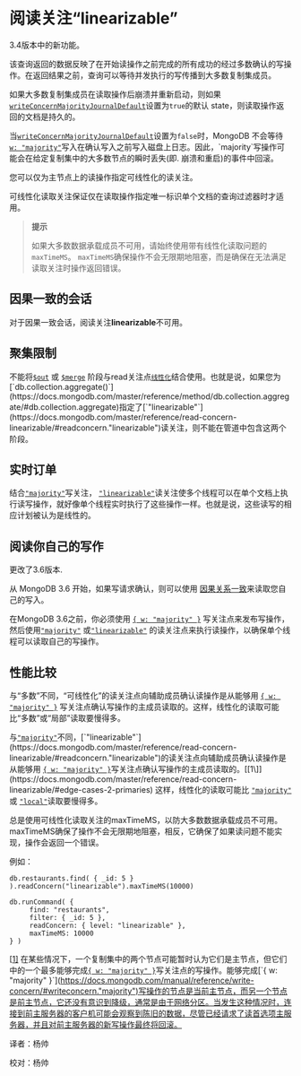 
# 阅读关注“linearizable”


 3.4版本中的新功能。

该查询返回的数据反映了在开始读操作之前完成的所有成功的经过多数确认的写操作。在返回结果之前，查询可以等待并发执行的写传播到大多数复制集成员。

如果大多数复制集成员在读取操作后崩溃并重新启动，则如果[`writeConcernMajorityJournalDefault`](https://docs.mongodb.com/master/reference/replica-configuration/#rsconf.writeConcernMajorityJournalDefault)设置为`true`的默认 state，则读取操作返回的文档是持久的。

当[`writeConcernMajorityJournalDefault`](https://docs.mongodb.com/master/reference/replica-configuration/#rsconf.writeConcernMajorityJournalDefault)设置为`false`时，MongoDB 不会等待 [`w: "majority"`](https://docs.mongodb.com/master/reference/write-concern/#writeconcern."majority")写入在确认写入之前写入磁盘上日志。因此，`majority`写操作可能会在给定复制集中的大多数节点的瞬时丢失(即. 崩溃和重启)的事件中回滚。

您可以仅为主节点上的读操作指定可线性化的读关注。

可线性化读取关注保证仅在读取操作指定唯一标识单个文档的查询过滤器时才适用。

> **提示**
>
> 如果大多数数据承载成员不可用，请始终使用带有线性化读取问题的`maxTimeMS`。 `maxTimeMS`确保操作不会无限期地阻塞，而是确保在无法满足读取关注时操作返回错误。

## 因果一致的会话

对于因果一致会话，阅读关注**linearizable**不可用。

## 聚集限制

不能将[`$out`](https://docs.mongodb.com/master/reference/operator/aggregation/out/#pipe._S_out) 或 [`$merge`](https://docs.mongodb.com/master/reference/operator/aggregation/merge/#pipe._S_merge) 阶段与read关注点[`线性化`](https://docs.mongodb.com/master/reference/read-concern-linearizable/#readconcern."linearizable")结合使用。也就是说，如果您为[`db.collection.aggregate()`](https://docs.mongodb.com/master/reference/method/db.collection.aggregate/#db.collection.aggregate)指定了[`"linearizable"`](https://docs.mongodb.com/master/reference/read-concern-linearizable/#readconcern."linearizable")读关注，则不能在管道中包含这两个阶段。

## 实时订单

结合[`"majority"`](https://docs.mongodb.com/manual/reference/write-concern/#writeconcern."majority")写关注， [`"linearizable"`](https://docs.mongodb.com/manual/reference/read-concern-linearizable/#readconcern."linearizable")读关注使多个线程可以在单个文档上执行读写操作，就好像单个线程实时执行了这些操作一样。也就是说，这些读写的相应计划被认为是线性的。

## 阅读你自己的写作

更改了3.6版本.

从 MongoDB 3.6 开始，如果写请求确认，则可以使用 [因果关系一致](https://docs.mongodb.com/master/core/read-isolation-consistency-recency/#sessions)来读取您自己的写入。

在MongoDB 3.6之前，你必须使用 [`{ w: "majority" }`](https://docs.mongodb.com/master/reference/write-concern/#writeconcern."majority") 写关注点来发布写操作，然后使用[`"majority"`](https://docs.mongodb.com/master/reference/read-concern-majority/#readconcern."majority") 或[`"linearizable"`](https://docs.mongodb.com/master/reference/read-concern-linearizable/#readconcern."linearizable") 的读关注点来执行读操作，以确保单个线程可以读取自己的写操作。

## 性能比较

与“多数”不同，“可线性化”的读关注点向辅助成员确认读操作是从能够用 [`{ w: "majority" }`](https://docs.mongodb.com/manual/reference/write-concern/#writeconcern."majority") 写关注点确认写操作的主成员读取的。这样，线性化的读取可能比“多数”或“局部”读取要慢得多。

与[`"majority"`](https://docs.mongodb.com/master/reference/read-concern-majority/#readconcern."majority")不同，[`"linearizable"`](https://docs.mongodb.com/master/reference/read-concern-linearizable/#readconcern."linearizable")的读关注点向辅助成员确认读操作是从能够用 [`{ w: "majority" }`](https://docs.mongodb.com/master/reference/write-concern/#writeconcern."majority")写关注点确认写操作的主成员读取的。[[1\]](https://docs.mongodb.com/master/reference/read-concern-linearizable/#edge-cases-2-primaries) 这样，线性化的读取可能比 [`"majority"`](https://docs.mongodb.com/master/reference/read-concern-majority/#readconcern."majority") 或 [`"local"`](https://docs.mongodb.com/master/reference/read-concern-local/#readconcern."local")读取要慢得多。

总是使用可线性化读取关注的maxTimeMS，以防大多数数据承载成员不可用。maxTimeMS确保了操作不会无限期地阻塞，相反，它确保了如果读问题不能实现，操作会返回一个错误。

例如：

```shell
db.restaurants.find( { _id: 5 } ).readConcern("linearizable").maxTimeMS(10000)

db.runCommand( {
     find: "restaurants",
     filter: { _id: 5 },
     readConcern: { level: "linearizable" },
     maxTimeMS: 10000
} )
```

[[1\]](https://docs.mongodb.com/master/reference/read-concern-linearizable/#id1) 在某些情况下，一个复制集中的两个节点可能暂时认为它们是主节点，但它们中的一个最多能够完成[`{ w: "majority" }`](https://docs.mongodb.com/manual/reference/write-concern/#writeconcern."majority")写关注点的写操作。能够完成[`{ w: "majority" }`](https://docs.mongodb.com/manual/reference/write-concern/#writeconcern."majority")写操作的节点是当前主节点，而另一个节点是前主节点，它还没有意识到降级，通常是由于网络分区。当发生这种情况时，连接到前主服务器的客户机可能会观察到陈旧的数据，尽管已经请求了读首选项主服务器，并且对前主服务器的新写操作最终将回滚。



译者：杨帅

校对：杨帅